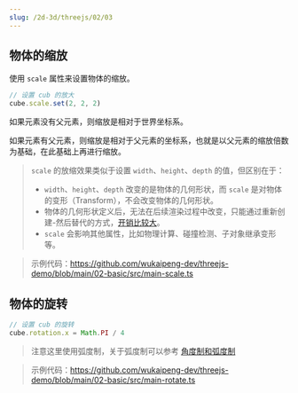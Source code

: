 ```yaml
---
slug: /2d-3d/threejs/02/03
---
```


## 物体的缩放

使用 `scale` 属性来设置物体的缩放。

```javascript
// 设置 cub 的放大
cube.scale.set(2, 2, 2)
```

如果元素没有父元素，则缩放是相对于世界坐标系。

如果元素有父元素，则缩放是相对于父元素的坐标系，也就是以父元素的缩放倍数为基础，在此基础上再进行缩放。

> `scale` 的放缩效果类似于设置 `width`、`height`、`depth` 的值，但区别在于：
> - `width`、`height`、`depth` 改变的是物体的几何形状，而 `scale` 是对物体的变形（Transform），不会改变物体的几何形状。
> - 物体的几何形状定义后，无法在后续渲染过程中改变，只能通过重新创建-然后替代的方式，[开销比较大](https://discourse.threejs.org/t/which-method-is-right-to-update-geometry-of-mesh/48676/1)。
> - `scale` 会影响其他属性，比如物理计算、碰撞检测、子对象继承变形等。

> 示例代码：https://github.com/wukaipeng-dev/threejs-demo/blob/main/02-basic/src/main-scale.ts

## 物体的旋转

```javascript
// 设置 cub 的旋转
cube.rotation.x = Math.PI / 4
```

> 注意这里使用弧度制，关于弧度制可以参考 [角度制和弧度制](/technique/2d-3d/threejs/99/01)

> 示例代码：https://github.com/wukaipeng-dev/threejs-demo/blob/main/02-basic/src/main-rotate.ts